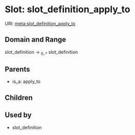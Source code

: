 
# Slot: slot_definition_apply_to




URI: [meta:slot_definition_apply_to](https://w3id.org/biolink/biolinkml/meta/slot_definition_apply_to)


## Domain and Range

slot_definition ->  <sub>0..*</sub> slot_definition

## Parents

 *  is_a: apply_to

## Children


## Used by

 * slot_definition
